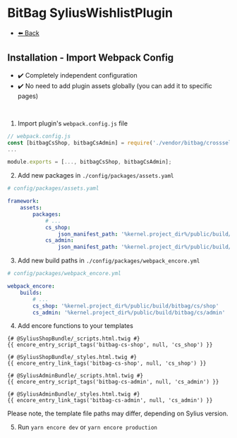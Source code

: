 # BitBag SyliusWishlistPlugin

- [⬅️ Back](./01-installation.md)

## Installation - Import Webpack Config

- ✔️ Completely independent configuration
- ✔️ No need to add plugin assets globally (you can add it to specific pages)

<br>

1. Import plugin's `webpack.config.js` file

```js
// webpack.config.js
const [bitbagCsShop, bitbagCsAdmin] = require('./vendor/bitbag/crossselling-plugin/webpack.config.js');
...

module.exports = [..., bitbagCsShop, bitbagCsAdmin];
```

2. Add new packages in `./config/packages/assets.yaml`

```yml
# config/packages/assets.yaml

framework:
    assets:
        packages:
            # ...
            cs_shop:
                json_manifest_path: '%kernel.project_dir%/public/build/bitbag/cs/shop/manifest.json'
            cs_admin:
                json_manifest_path: '%kernel.project_dir%/public/build/bitbag/cs/admin/manifest.json'
```

3. Add new build paths in `./config/packages/webpack_encore.yml`

```yml
# config/packages/webpack_encore.yml

webpack_encore:
    builds:
        # ...
        cs_shop: '%kernel.project_dir%/public/build/bitbag/cs/shop'
        cs_admin: '%kernel.project_dir%/public/build/bitbag/cs/admin'
```

4. Add encore functions to your templates

```twig
{# @SyliusShopBundle/_scripts.html.twig #}
{{ encore_entry_script_tags('bitbag-cs-shop', null, 'cs_shop') }}

{# @SyliusShopBundle/_styles.html.twig #}
{{ encore_entry_link_tags('bitbag-cs-shop', null, 'cs_shop') }}

{# @SyliusAdminBundle/_scripts.html.twig #}
{{ encore_entry_script_tags('bitbag-cs-admin', null, 'cs_admin') }}

{# @SyliusAdminBundle/_styles.html.twig #}
{{ encore_entry_link_tags('bitbag-cs-admin', null, 'cs_admin') }}
```

Please note, the template file paths may differ, depending on Sylius version.

5. Run `yarn encore dev` or `yarn encore production`
